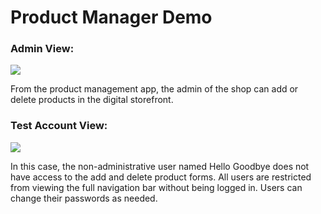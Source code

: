 # Product Manager Demo

### Admin View:

![](product_management.gif)

From the product management app, the admin of the shop can add or delete products in the digital storefront.

### Test Account View:

![](test_account_product_management.gif)

In this case, the non-administrative user named Hello Goodbye does not have access to the add and delete product forms. All users are restricted from viewing the full navigation bar without being logged in. Users can change their passwords as needed.
